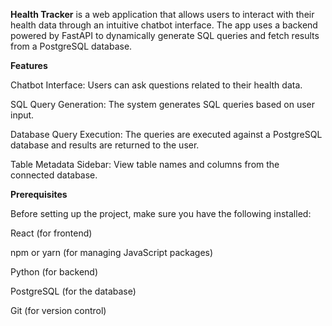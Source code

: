 **Health Tracker** is a web application that allows users to interact with their health data through an intuitive chatbot interface. The app uses a backend powered by FastAPI to dynamically generate SQL queries and fetch results from a PostgreSQL database.

**Features**

Chatbot Interface: Users can ask questions related to their health data.

SQL Query Generation: The system generates SQL queries based on user input.

Database Query Execution: The queries are executed against a PostgreSQL database and results are returned to the user.

Table Metadata Sidebar: View table names and columns from the connected database.

**Prerequisites**

Before setting up the project, make sure you have the following installed:

React (for frontend)

npm or yarn (for managing JavaScript packages)

Python (for backend)

PostgreSQL (for the database)

Git (for version control)
